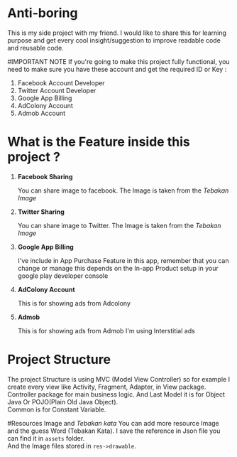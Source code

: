 # Anti-boring
This is my side project with my friend.
I would like to share this for learning purpose and get every cool insight/suggestion to improve readable code and reusable code.

#IMPORTANT NOTE
If you're going to make this project fully functional, you need to make sure you have these account and get the required ID or Key : <br>

<ol>

<li> Facebook Account Developer </li>
<li> Twitter Account Developer </li>
<li> Google App Billing </li>
<li> AdColony Account </li>
<li> Admob Account </li>

</ol>

# What is the Feature inside this project ?
<ol>

<li> <b>Facebook Sharing </b> </li>
<p> You can share image to facebook. The Image is taken from the <i>Tebakan Image</i> </p>

<li> <b>Twitter Sharing</b></li>
<p> You can share image to Twitter. The Image is taken from the <i>Tebakan Image</i> </p>

<li> <b>Google App Billing</b> </li>
<p> I've include in App Purchase Feature in this app, remember that you can change or manage this depends on the In-app Product setup in your google play developer console</p>

<li> <b>AdColony Account </b></li>
<p> This is for showing ads from Adcolony</p>

<li> <b>Admob </b></li>
<p> This is for showing ads from Admob I'm using Interstitial ads </p>

</ol>

# Project Structure
The project Structure is using MVC (Model View Controller) so for example I create every view like Activity, Fragment, Adapter, in View package. <br>
Controller package for main business logic. And Last Model it is for Object Java Or POJO(Plain Old Java Object).<br>
Common is for Constant Variable.

#Resources Image and <i>Tebakan kata</i>
You can add more resource Image and the guess Word (Tebakan Kata).
I save the reference in Json file you can find it in `assets` folder.<br>
And the Image files stored in `res->drawable`.
</ol>

